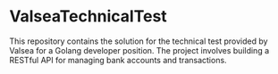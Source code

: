 # ValseaTechnicalTest
This repository contains the solution for the technical test provided by Valsea for a Golang developer position. The project involves building a RESTful API for managing bank accounts and transactions.
